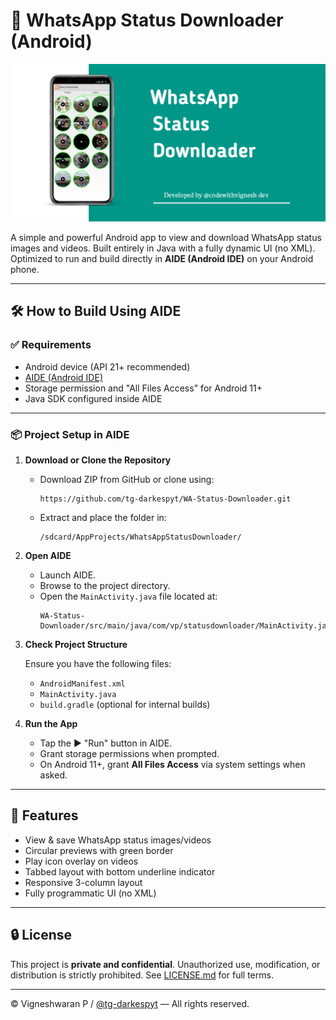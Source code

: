 # 📱 WhatsApp Status Downloader (Android)

<p align="center">
    <img src="https://raw.githubusercontent.com/codewithvignesh-dev/WA-Status-Downloader/main/thumbnail.png" width="800">
</p>

A simple and powerful Android app to view and download WhatsApp status images and videos. Built entirely in Java with a fully dynamic UI (no XML). Optimized to run and build directly in **AIDE (Android IDE)** on your Android phone.

---

## 🛠️ How to Build Using AIDE

### ✅ Requirements

- Android device (API 21+ recommended)
- [AIDE (Android IDE)](https://telegram.me/Source_HUB/2882?single)
- Storage permission and "All Files Access" for Android 11+
- Java SDK configured inside AIDE

---

### 📦 Project Setup in AIDE

1. **Download or Clone the Repository**

   - Download ZIP from GitHub or clone using:
     ```
     https://github.com/tg-darkespyt/WA-Status-Downloader.git
     ```
   - Extract and place the folder in:
     ```
     /sdcard/AppProjects/WhatsAppStatusDownloader/
     ```

2. **Open AIDE**

   - Launch AIDE.
   - Browse to the project directory.
   - Open the `MainActivity.java` file located at:
     ```
     WA-Status-Downloader/src/main/java/com/vp/statusdownloader/MainActivity.java
     ```

3. **Check Project Structure**

   Ensure you have the following files:

   - `AndroidManifest.xml`
   - `MainActivity.java`
   - `build.gradle` (optional for internal builds)

4. **Run the App**

   - Tap the ▶️ "Run" button in AIDE.
   - Grant storage permissions when prompted.
   - On Android 11+, grant **All Files Access** via system settings when asked.

---

## 📂 Features

- View & save WhatsApp status images/videos
- Circular previews with green border
- Play icon overlay on videos
- Tabbed layout with bottom underline indicator
- Responsive 3-column layout
- Fully programmatic UI (no XML)

---

## 🔒 License

This project is **private and confidential**. Unauthorized use, modification, or distribution is strictly prohibited. See [LICENSE.md](LICENSE.md) for full terms.

---

© Vigneshwaran P / [@tg-darkespyt](https://github.com/tg-darkespyt) — All rights reserved.
